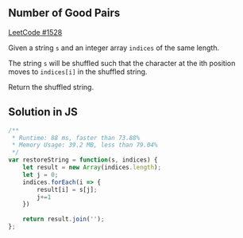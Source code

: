 ## Number of Good Pairs
[LeetCode #1528](https://leetcode.com/problems/shuffle-string/)

Given a string `s` and an integer array `indices` of the same length.

The string `s` will be shuffled such that the character at the ith position moves to `indices[i]` in the shuffled string.

Return the shuffled string.

## Solution in JS

```js
/**
 * Runtime: 88 ms, faster than 73.88%
 * Memory Usage: 39.2 MB, less than 79.04%
 */
var restoreString = function(s, indices) {
    let result = new Array(indices.length);
    let j = 0;
    indices.forEach(i => {
        result[i] = s[j];
        j+=1
    })
    
    return result.join('');
};
```